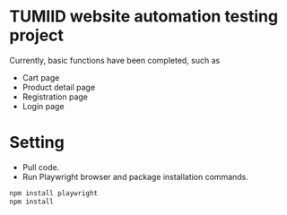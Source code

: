 # TUMIID website automation testing project
Currently, basic functions have been completed, such as
+ Cart page
+ Product detail page
+ Registration page
+ Login page
# Setting
- Pull code.
- Run Playwright browser and package installation commands.
```bash
npm install playwright
npm install
```
  
